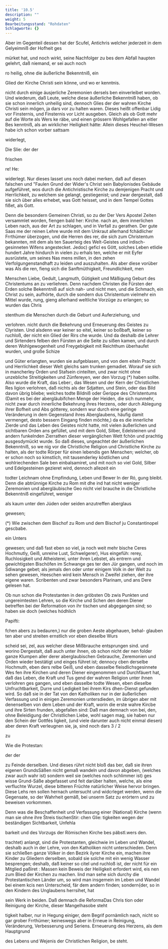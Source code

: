 ```yaml
---
title: '10.5'
description: ""
weight: 5
Bearbeitungsstand: "Rohdaten"
Schlagworte: {}
---
```

<!-- Seite 384 -->


Aber im Gegenteil dessen hat der Scufel, Antichris welcher jederzeit in dem Gelyeimniß der Hofheit ges

mürket hat, und noch wirkt, seine Nachfolger zu bes dem Abfall haupten gelehrt, daß niemand, er sei auch noch

ro heilig, ohne die äußerliche Bekenntniß, ein

Glied der Kirche Christi sein könne, und wo er kenntnis.

nicht durch einige áusjerliche Zeremonien dersels ben einverleibet worden. Und wiederum, daß Leute, welche diese äußerliche Bekenntniß haben, ob sie schon innerlich unheilig sind, dennoch Glies der der wahren Kirche Christi sein mögen, ja dars vor zu halten waren. Dieses heißt offenbar Lidig vor Finsternis, und Finsternis vor Licht ausgeben. Gleich als ob Gott mehr auf die Worte als Wers ke räbe, und einen grössern Wohlgefallen an eitler Bes kenntniß, als an wirklicher Heiligkeit hátte: Allein dieses Heuchel-Wesen habe ich schon vorber sattsam

widerlegt,

Die Slie: der der

frischen

re! He:
<!-- Seite 385 -->


widerlegt. Nur dieses lasset uns noch dabei merken,
daß auf diesen falschen und "Faulen Grund der Wider's
Christ sein Babylonisdes Gebäude aufgeführet, wos
durch die Antichristische Kirche zu demjenigen Pracht
und Herrlichkeit, zu welchem sie gelangt, gestiegenist;
und zwar dergestalt, daß sie sich über alles erhebet,
was Gott heisset, und in dem Tempel Gottes
fißet, als Gott.

  Denn die besondern Gemeinen Christi, so zu der Der Vers
Apostel Zeiten versammlet worden, fiengen bald her: Kirche.
nach an, dem innerlichen Leben nach, aus der Art zu
schlagen, und in Verfall zu gerathen. Der gute Saas
me der reinen Lehre wurde mit dem Unkraut allerhand
fchädlicher Frrthümer überzogen, und die Herren des
rer, die sich zum Christentum bekannten, mit dem als
ten Sauerteig des Welt-Geistes und irdisch-gesinneten
Wifens angestecket. Jedoc) geficl es Gött, solches
Leben etlidie hundert Jahre hindurch in vielen zu erhals
ten, welche er mit Eyfer ausrüstete, um seines Nas
mens millen, in den zehen Verfolgungenstandhaft zu
leiden und auszuhalten. Als aber diese vorüber was Als die
ren, fieng sich die Sanftmüthigkeit, Freundlichkeit, men

Menschen Liebe, Gedult, Langmuth, Gütigkeit und Mäßigung Geburt des Christentums an zu verliehren. Denn nachdem Christen die Fürsten der Erden solche Bekenntniß auf sich nah- und nicht men, und die Schmach, ein Christ zu sein, aufhörte, durch die sondern dus Christentum vielmehr ein Mittel wurde, rung, gieng allerhand weltliche Vorzüge zu erlangen; so wurden das Chris

stenthum die Menschen durch die Geburt und Auferziehung, und

verlohren. nicht durch die Bekehrung und Erneuerung des Geistes zu Clyristen. Und alsdenn war keiner so eitel, keiner so boßbaft, keiner so ruchloß, der nicht ein Glied der Rirs che wurde. Und da deshalb die Lehrer und Sirtenders felben den Fürsten an die Seite zu sißen kamen, und durch deren Wohlgewogenheit und Freygebigkeit mit Reichthum überhaufet wurden, und große Schize
<!-- Seite 386 -->

und Güter erlangten, wurden sie aufgeblasen, und von dem eiteln Pracht und Herrlichkeit dieser Welt gleichs sam trunken gemadiet. Worauf sie sich in mancherley Orden und Stafsein cinteilten, und zwar nicht ohne unzebliche Streitigkeiten und Zünfereyen, wer den Vorzug (*) haben sollte. Also wurde die Kraft, das Leber:, das Wesen und der Kern der Christlichen Res ligion verlohren, daß nichts als der Sdjatten, und Stein, oder das Bild davon übrig bliebe; welches todte Bildniß oder Gerippe des Christentums (Damit es bei der abergläubifchen Menge der Heiden, die sich nunmehr, nicht zwar durch innerliche Bekehrung ihres Herzens, oder durch Ablegung ihrer Bofheit und Abs gótterey, sondern wur durch eine geringe Veränderung in dem Gegenstand ihres Aberglaubens, häufig damit vermenget, desto bessern Eingang finden möchte,) da es die innerliche Zierde und das Leben des Geistes nicht hatte, mit vielen äußerlichen und sichtbaren Orden ans gefüllet, und mit dem Gold, Silber, Edelsteinen und andern funkelnden Zierrathen dieser vergänglichen Wett fchön und prachtig ausgesdymückt wurde. So daß dieses, ungeachtet der äußerlichen Bekenntniß, so we nig vor die Christliche Religion und Christliche Kirche zu halten, als der todte Rörper für einen lebendis gen Menschen; welcher, ob er schon noch so kimstlich, mit tausenderley köstlichen und wohlriechenden Sale ben einbalsamiret, und mit noch so viel Gold, Silber und Edelgesteinen gezieret wird, dennoch allezeit ein

todter Leichnam ohne Empfindung, Leben und Bewer In der Ró, gung bleibt. Denn die abtrünnige Kirche zu Rom mit dhe ind hat nicht weniger Zeremonien und abergläubische Geo nicht viel brauche in die Christliche Bekenntniß eingeführet, weniger

als kaum unter den Júden oder seiden anzutreffen aberglaus

gewesen;

(*) Wie zwischen dem Bischof zu Rom und dem Bischof ju Constantinopel gescbabe.

ein Unters
<!-- Seite 387 -->
gewesen; und daß fast eben so viel, ja noch weit mehr bische Ceres Hochmutly, Geiß, unreine Lust, Schwelgerer), Hus eingefüh: rerey, Ruchlosigkeit und Atheisterei, unter ihren Lebstet, als entrern und gewichtigsten Bischöfen im Schwange ges ter den Jür gangen, und noch im Sdiwange gebet; als jemals den oder unter einigem Volk in der Welt zu sehen gewesen, Heeschen wird kein Mensch in Zweifel ziehen, der ihre eigene waren. Scribenten und zwar besonders Plarinam, und ans Dere gelesen hat.

Ob nun schon die Protestanten in den gröbsten Ob zwis Punkten und ungereimtesten Lehren, so die Kirche und Schen den deren Diener betreffen bei der Reformation von ihr tischen und abgegangen sind; so haben sie doch (welches hódhlich

Papifti:

fchen abers zu bedauren,) nur die groben Aeste abgehauen, behal- glauben ten aber und streiten ernstlich vor eben dieselbe Wurs

scheid sei, zel, aus welcher diese Mißbrauche entsprungen sind. und worino Dergestalt, daß auch unter ihnen, ob schon nicht der nen folder ganze Klumpen aller derer aberglaubischen Gebrauche, Zeremonien und Orden wieder bestätigt und einges führet ist; dennocy cben derselbe Hochmuth, eben ders relbe Geiß, und eben dasselbe fleisdlichsgesinnete Wes fen ihre Kirchen und deren Diener eingenommen und Durchfäuert hat, daß das Leben, die Kraft und Tus gend der wahren Religion unter ihnen verlohren ges gangen, und eben dasselbe todte Wesen, eben dieselbe Unfruchtbarkeit, Durre und Ledigkeit bei ihrem Kirs dhen-Dienst gefunden wird. So daß sie in der Tat von den Katholiken nur in der äußerlichen Verfassung und in einigen Zeremonien untersdieden, im übrigen aber mit denenselben von dem Leben und der Kraft, worin die erste wahre Kircbe und ihre Sirten frunden, abgefallen sind: Daß man demnach von bei, den, ohne Beleidigung der Christlichen Liebe, wohl sagen mag, sie haben nur den Schein der Gottfés ligkeit, (und viele darunter auch nicht einmal diesen) aber deren Kraft verleugnen sie, ja, sind noch dars 3 / 2

zu

 Wie die
Protestan:

der der

<!-- Seite 388 -->

zu Feinde derselben. Und dieses rührt nicht bloß das ber, daß sie ihren eigenen GrundsSäßen nicht gemaß wandeln und davon abgeben, (welches zwar auch wahr ist) sondern weil sie (welches noch schlimmer ist) ges wisse Grund-Sáße abgefasset und feit darüber halten, welche, als eine verfluchte Wurzel, diese bitteren Früchte natürlicher Weise hervor bringen. Diese Lehs ren sollen hernach untersucht und widcrleget werden, wenn die Gegensate, so der Wahrheit gemäß, bei unserm Satz zu erórtern und zu beweisen vorkommen.

Denn was die Beschaffenheit und Verfassung einer
(National) Kirche (wenn man sie ohne ihre Štreis tischenStir: chen Glie: tigkeiten wegen der beständigen Sichtbarkeit, Unfehla

barkeit und des Vorzugs der Römischen Kirche bes päbstl.wers den.

trachtet) anlangt, sind die Protestanten, gleichwie im Leben und Wandel, deshalb auch in der Lehre, von den Katholiken nicht unterschieden. Denn sie schließen ganze Völker in den Bezirk ilyrer Kirche ein, machen ihre Kinder zu Gliedern derselben, sobald sie solche mit ein wenig Wasser besprengen; deshalb, daß keiner so citel und ruchloß ist, der nicht für ein Mitglied paßiret : Massen kein Beweis der Heiligkeit erfordert wird, eis nen zum Blied der Kirchen zu machen. lind man sehe sich durchy die Protestantischen Länder um, so wird man insgemein im Leben und Wandel bei einem kcis nen Unterscheid, fär dem andern finden; sondern{der, so in den Kindern des Unglaubens herrsihet, hat

sein Werk in beiden. Daß demnach die ReformaDas Chris tion oder Reinigung der Kirche, dieser Mangelhasobe steht

tigkeit halber, nur in Hegung einiger, dem Begrif pornämlich nach, nicht so gar grober Frrthümer; keineswegs aber in Erneue in Reinigung, Veränderung, Verbesserung und Seriens. Erneuerung des Herzens, als dem Hauptgrund

des Lebens und Wejenis der Christlichen Religion,
be steht.

